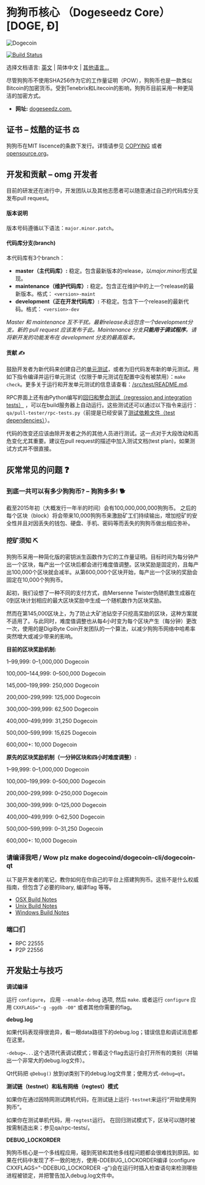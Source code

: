 # 狗狗币核心 （Dogeseedz Core） [DOGE, Ð]

![Dogecoin](https://dogeseedz.com/dogeseedz.png)

[![Build Status](https://travis-ci.com/dogecoin/dogecoin.svg?branch=master)](https://travis-ci.com/dogecoin/dogecoin)

选择文档语言: [英文](../README.md) | 简体中文 | [其他语言...](./README_zh_CN.md)

尽管狗狗币不使用SHA256作为它的工作量证明（POW），狗狗币也是一款类似Bitcoin的加密货币。受到Tenebrix和Litecoin的影响，狗狗币目前采用一种更简洁的加密方式。
- **网址:** [dogeseedz.com.](https://dogeseedz.com)

## 证书 – 炫酷的证书 ⚖️
狗狗币在MIT liscence的条款下发行。详情请参见
[COPYING](COPYING) 或者
[opensource.org](https://opensource.org/licenses/MIT)。

## 开发和贡献 – omg 开发者
目前的研发还在进行中，开发团队以及其他志愿者可以随意通过自己的代码库分支发布pull request。

#### 版本说明
版本号码遵循以下语法：```major.minor.patch```。

#### 代码库分支(branch)
本代码库有3个branch：

- **master（主代码库）:** 稳定。包含最新版本的release，以*major.minor*形式呈现。
- **maintenance（维护代码库）:** 稳定。包含正在维护中的上一个release的最新版本。格式： ```<version>-maint```
- **development（正在开发代码库）:** 不稳定。包含下一个release的最新代码。格式： ```<version>-dev```

*Master 和 maintenance 互不干扰。最新release永远包含一个development分支。新的 pull request 应该发布于此。Maintenance 分支**只能用于调试程序**。请将新开发的功能发布在 development 分支的最高版本。*

#### 贡献 ✍️

鼓励开发者为新代码来创建自己的[单元测试](src/test/README.md)，或者为旧代码发布新的单元测试。用如下指令编译并运行单元测试（仅限于单元测试在配置中没有被禁用）：`make check`。更多关于运行和开发单元测试的信息请查看：[/src/test/README.md](/src/test/README.md).

RPC界面上还有由Python编写的[回归和整合测试（regression and integration tests）](/qa) ，可以在build服务器上自动运行。这些测试还可以通过以下指令来运行：`qa/pull-tester/rpc-tests.py`（前提是已经安装了[测试依赖文件（test dependencies）](/qa)）。

代码的改变还应该由除开发者之外的其他人员进行测试。这一点对于大段改动和高危变化尤其重要。建议在pull request的描述中加入测试文档(test plan)，如果测试方式并不很直接。

## 灰常常见的问题 ❓

### 到底一共可以有多少狗狗币? – 狗狗多多! 🐕
截至2015年初（大概发行一年半的时间）会有100,000,000,000狗狗币。
之后的每个区块（block）将会带来10,000狗狗币来激励矿工们持续输出，增加挖矿的安全性并且对因丢失的钱包、硬盘、手机、密码等而丢失的狗狗币做出相应弥补。 

### 挖矿须知 ⛏

狗狗币采用一种简化版的密钥派生函数作为它的工作量证明。目标时间为每分钟产出一个区块，每产出一个区块后都会进行难度值调整。区块奖励是固定的，且每产出100,000个区块就会减半。从第600,000个区块开始，每产出一个区块的奖励会固定在10,000个狗狗币。

起初，我们设想了一种不同的支付方式，由Mersenne Twister伪随机数生成器在0到区块计划相应的最大区块奖励中生成一个随机数作为区块奖励。

然而在第145,000区块上，为了防止大矿池钻空子只挖高奖励的区块，这种方案就不适用了。与此同时，难度值调整也从每4小时变为每个区块产生（每分钟）更改一次，使用的是DigiByte Coin开发团队的一个算法，以减少狗狗币网络中哈希率突然增大或减少带来的影响。

**目前的区块奖励机制:**

1–99,999: 0–1,000,000 Dogecoin

100,000–144,999: 0–500,000 Dogecoin

145,000–199,999: 250,000 Dogecoin

200,000–299,999: 125,000 Dogecoin

300,000–399,999: 62,500 Dogecoin

400,000–499,999: 31,250 Dogecoin

500,000–599,999: 15,625 Dogecoin

600,000+: 10,000 Dogecoin

**原先的区块奖励机制（一分钟区块和四小时难度调整）:**

1–99,999: 0–1,000,000 Dogecoin

100,000–199,999: 0–500,000 Dogecoin

200,000–299,999: 0–250,000 Dogecoin

300,000–399,999: 0–125,000 Dogecoin

400,000–499,999: 0–62,500 Dogecoin

500,000–599,999: 0–31,250 Dogecoin

600,000+: 10,000 Dogecoin

### 请编译我吧 / Wow plz make dogecoind/dogecoin-cli/dogecoin-qt

  以下是开发者的笔记，教你如何在你自己的平台上搭建狗狗币。这些不是什么权威指南，但包含了必要的libary, 编译flag 等等。

  - [OSX Build Notes](doc/build-osx.md)
  - [Unix Build Notes](doc/build-unix.md)
  - [Windows Build Notes](doc/build-windows.md)

### 端口们

- RPC 22555
- P2P 22556

## 开发贴士与技巧

**调试编译**

运行 `configure`， 应用 `--enable-debug` 选项, 然后 `make`. 或者运行 `configure` 应用
`CXXFLAGS="-g -ggdb -O0"` 或者其他你需要的flag。

**debug.log**

如果代码表现得很诡异，看一眼data路径下的debug.log；错误信息和调试消息都在这里。

`-debug=...`这个选项代表调试模式；带着这个flag去运行会打开所有的类别（并输出一个非常大的debug.log文件）。

Qt代码把 `qDebug()` 放到qt类别下的debug.log文件里；使用方式`-debug=qt`。

**测试链（testnet）和私有网络（regtest）模式**

如果你在通过因特网测试跨机代码，在测试链上运行`-testnet`来运行“开始使用狗狗币”。

如果你在测试单机代码，用`-regtest`运行。
在回归测试模式下，区块可以随时被按需制造出来；参见qa/rpc-tests/。

**DEBUG_LOCKORDER**

狗狗币核心是一个多线程应用，碰到死锁和其他多线程问题都会很难找到原因。如果在代码中发现了不一致的地方，使用-DDEBUG_LOCKORDER编译 (configure CXXFLAGS="-DDEBUG_LOCKORDER -g")会在运行时插入检查语句来检测哪些进程被锁定，并把警告加入debug.log文件中。
